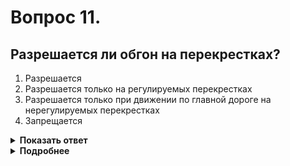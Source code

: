 # Вопрос 11.

## Разрешается ли обгон на перекрестках?

1. Разрешается
2. Разрешается только на регулируемых перекрестках
3. Разрешается только при движении по главной дороге на нерегулируемых перекрестках
4. Запрещается

<details>
<summary><b>Показать ответ</b></summary>
Правильный ответ: 3
</details>
<details>
<summary><b>Подробнее</b></summary>
Обгон запрещен на регулируемых перекрестках, а также на нерегулируемых перекрестках при движении по дороге, не являющейся главной.
(Пункт 11.4 ПДД)
</details>
